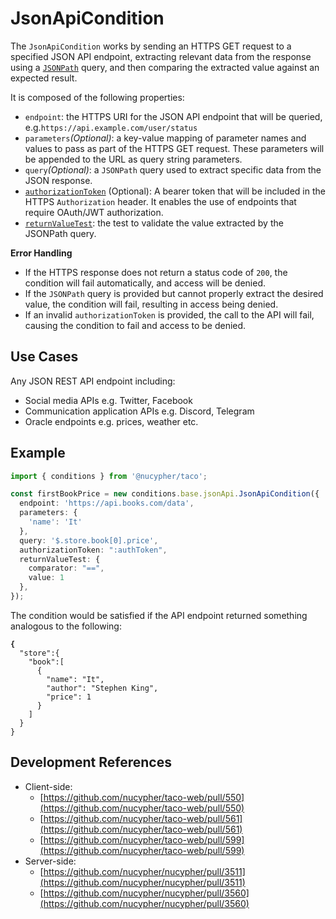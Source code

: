 # JsonApiCondition

The `JsonApiCondition` works by sending an HTTPS GET request to a specified JSON API endpoint, extracting relevant data from the response using a [`JSONPath`](https://goessner.net/articles/JsonPath/) query, and then comparing the extracted value against an expected result.

It is composed of the following properties:

* `endpoint`: the HTTPS URI for the JSON API endpoint that will be queried, e.g.`https://api.example.com/user/status`
* `parameters`_(Optional)_: a key-value mapping of parameter names and values to pass as part of the HTTPS GET request. These parameters will be appended to the URL as query string parameters.
* `query`_(Optional)_: a `JSONPath` query used to extract specific data from the JSON response.
* [`authorizationToken`](./#authorization) (Optional): A bearer token that will be included in the HTTPS `Authorization` header. It enables the use of endpoints that require OAuth/JWT authorization.&#x20;
* [`returnValueTest`](../#returnvaluetest): the test to validate the value extracted by the JSONPath query.&#x20;

**Error Handling**

* If the HTTPS response does not return a status code of `200`, the condition will fail automatically, and access will be denied.
* If the `JSONPath` query is provided but cannot properly extract the desired value, the condition will fail, resulting in access being denied.
* If an invalid `authorizationToken` is provided, the call to the API will fail, causing the condition to fail and access to be denied.

## **Use Cases**

Any JSON REST API endpoint including:

* Social media APIs e.g. Twitter, Facebook
* Communication application APIs e.g. Discord, Telegram
* Oracle endpoints e.g. prices, weather etc.

## Example

```typescript
import { conditions } from '@nucypher/taco';

const firstBookPrice = new conditions.base.jsonApi.JsonApiCondition({
  endpoint: 'https://api.books.com/data',
  parameters: {
    'name': 'It'
  },
  query: '$.store.book[0].price',
  authorizationToken: ":authToken",
  returnValueTest: {
    comparator: "==",
    value: 1
  },
});
```

The condition would be satisfied if the API endpoint returned something analogous to the following:

<pre class="language-json"><code class="lang-json"><strong>{  
</strong>  "store":{
    "book":[
      {
        "name": "It",
        "author": "Stephen King",
        "price": 1
      }
    ]
  }
}
</code></pre>

## Development References

* Client-side:
  * [https://github.com/nucypher/taco-web/pull/550](https://github.com/nucypher/taco-web/pull/550)
  * [https://github.com/nucypher/taco-web/pull/561](https://github.com/nucypher/taco-web/pull/561)
  * [https://github.com/nucypher/taco-web/pull/599](https://github.com/nucypher/taco-web/pull/599)
* Server-side:&#x20;
  * [https://github.com/nucypher/nucypher/pull/3511](https://github.com/nucypher/nucypher/pull/3511)
  * [https://github.com/nucypher/nucypher/pull/3560](https://github.com/nucypher/nucypher/pull/3560)
